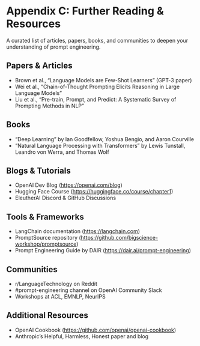 # Appendix C: Further Reading & Resources

A curated list of articles, papers, books, and communities to deepen your understanding of prompt engineering.

## Papers & Articles

- Brown et al., “Language Models are Few-Shot Learners” (GPT-3 paper)  
- Wei et al., “Chain-of-Thought Prompting Elicits Reasoning in Large Language Models”  
- Liu et al., “Pre-train, Prompt, and Predict: A Systematic Survey of Prompting Methods in NLP”  

## Books

- “Deep Learning” by Ian Goodfellow, Yoshua Bengio, and Aaron Courville  
- “Natural Language Processing with Transformers” by Lewis Tunstall, Leandro von Werra, and Thomas Wolf  

## Blogs & Tutorials

- OpenAI Dev Blog (https://openai.com/blog)  
- Hugging Face Course (https://huggingface.co/course/chapter1)  
- EleutherAI Discord & GitHub Discussions  

## Tools & Frameworks

- LangChain documentation (https://langchain.com)  
- PromptSource repository (https://github.com/bigscience-workshop/promptsource)  
- Prompt Engineering Guide by DAIR (https://dair.ai/prompt-engineering)  

## Communities

- r/LanguageTechnology on Reddit  
- #prompt-engineering channel on OpenAI Community Slack  
- Workshops at ACL, EMNLP, NeurIPS  

## Additional Resources

- OpenAI Cookbook (https://github.com/openai/openai-cookbook)  
- Anthropic’s Helpful, Harmless, Honest paper and blog
